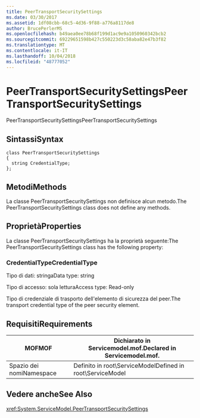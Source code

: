 ```yaml
---
title: PeerTransportSecuritySettings
ms.date: 03/30/2017
ms.assetid: 1df08cbb-68c5-4d36-9f88-a776a8117de8
author: BrucePerlerMS
ms.openlocfilehash: b49aea0ee78b68f199d1ac9e9a1050960342bcb2
ms.sourcegitcommit: 69229651598b427c550223d3c58aba82e47b3f82
ms.translationtype: MT
ms.contentlocale: it-IT
ms.lasthandoff: 10/04/2018
ms.locfileid: "48777052"
---
```

# <a name="peertransportsecuritysettings"></a><span data-ttu-id="d0664-102">PeerTransportSecuritySettings</span><span class="sxs-lookup"><span data-stu-id="d0664-102">PeerTransportSecuritySettings</span></span>
<span data-ttu-id="d0664-103">PeerTransportSecuritySettings</span><span class="sxs-lookup"><span data-stu-id="d0664-103">PeerTransportSecuritySettings</span></span>  
  
## <a name="syntax"></a><span data-ttu-id="d0664-104">Sintassi</span><span class="sxs-lookup"><span data-stu-id="d0664-104">Syntax</span></span>  
  
```  
class PeerTransportSecuritySettings  
{  
  string CredentialType;  
};  
```  
  
## <a name="methods"></a><span data-ttu-id="d0664-105">Metodi</span><span class="sxs-lookup"><span data-stu-id="d0664-105">Methods</span></span>  
 <span data-ttu-id="d0664-106">La classe PeerTransportSecuritySettings non definisce alcun metodo.</span><span class="sxs-lookup"><span data-stu-id="d0664-106">The PeerTransportSecuritySettings class does not define any methods.</span></span>  
  
## <a name="properties"></a><span data-ttu-id="d0664-107">Proprietà</span><span class="sxs-lookup"><span data-stu-id="d0664-107">Properties</span></span>  
 <span data-ttu-id="d0664-108">La classe PeerTransportSecuritySettings ha la proprietà seguente:</span><span class="sxs-lookup"><span data-stu-id="d0664-108">The PeerTransportSecuritySettings class has the following property:</span></span>  
  
### <a name="credentialtype"></a><span data-ttu-id="d0664-109">CredentialType</span><span class="sxs-lookup"><span data-stu-id="d0664-109">CredentialType</span></span>  
 <span data-ttu-id="d0664-110">Tipo di dati: stringa</span><span class="sxs-lookup"><span data-stu-id="d0664-110">Data type: string</span></span>  
  
 <span data-ttu-id="d0664-111">Tipo di accesso: sola lettura</span><span class="sxs-lookup"><span data-stu-id="d0664-111">Access type: Read-only</span></span>  
  
 <span data-ttu-id="d0664-112">Tipo di credenziale di trasporto dell'elemento di sicurezza del peer.</span><span class="sxs-lookup"><span data-stu-id="d0664-112">The transport credential type of the peer security element.</span></span>  
  
## <a name="requirements"></a><span data-ttu-id="d0664-113">Requisiti</span><span class="sxs-lookup"><span data-stu-id="d0664-113">Requirements</span></span>  
  
|<span data-ttu-id="d0664-114">MOF</span><span class="sxs-lookup"><span data-stu-id="d0664-114">MOF</span></span>|<span data-ttu-id="d0664-115">Dichiarato in Servicemodel.mof.</span><span class="sxs-lookup"><span data-stu-id="d0664-115">Declared in Servicemodel.mof.</span></span>|  
|---------|-----------------------------------|  
|<span data-ttu-id="d0664-116">Spazio dei nomi</span><span class="sxs-lookup"><span data-stu-id="d0664-116">Namespace</span></span>|<span data-ttu-id="d0664-117">Definito in root\ServiceModel</span><span class="sxs-lookup"><span data-stu-id="d0664-117">Defined in root\ServiceModel</span></span>|  
  
## <a name="see-also"></a><span data-ttu-id="d0664-118">Vedere anche</span><span class="sxs-lookup"><span data-stu-id="d0664-118">See Also</span></span>  
 <xref:System.ServiceModel.PeerTransportSecuritySettings>
